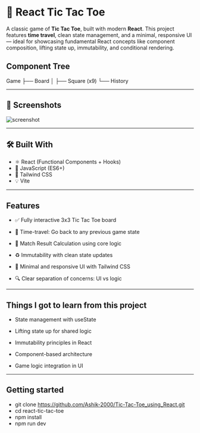 # 🧠 React Tic Tac Toe

A classic game of **Tic Tac Toe**, built with modern **React**. This project features **time travel**, clean state management, and a minimal, responsive UI — ideal for showcasing fundamental React concepts like component composition, lifting state up, immutability, and conditional rendering.

## Component Tree
  Game
   ├── Board
   │    ├── Square (x9)
   └── History

---

## 📸 Screenshots

![screenshot](./screenshot.png)

---

## 🛠️ Built With

- ⚛️ React (Functional Components + Hooks)
- 🧠 JavaScript (ES6+)
- 🎨 Tailwind CSS
- 💡 Vite

---

## Features
- ✅ Fully interactive 3x3 Tic Tac Toe board

- 🔁 Time-travel: Go back to any previous game state

- 🧠 Match Result Calculation using core logic

- ♻️ Immutability with clean state updates

- 🎨 Minimal and responsive UI with Tailwind CSS

- 🔍 Clear separation of concerns: UI vs logic

---

## Things I got to learn from this project
- State management with useState

- Lifting state up for shared logic

- Immutability principles in React

- Component-based architecture

- Game logic integration in UI

---

## Getting started
- git clone https://github.com/Ashik-2000/Tic-Tac-Toe_using_React.git
- cd react-tic-tac-toe
- npm install
- npm run dev

